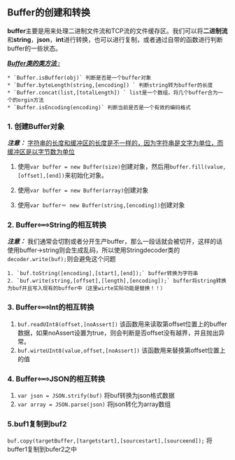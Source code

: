 ## Buffer的创建和转换

**buffer**主要是用来处理二进制文件流和TCP流的文件缓存区。我们可以将**二进制流**和**string**，**json**，**int**进行转换，也可以进行复制，或者通过自带的函数进行判断buffer的一些状态。

***<u>Buffer类的类方法 :</u>***

	* `Buffer.isBuffer(obj)` 判断是否是一个buffer对象
	* `Buffer.byteLength(string,[encoding]) ` 判断string转为buffer的长度
	* `Buffer.concat(list,[totalLength]) ` list是一个数组，将几个buffer合为一个的orgin方法
	* `Buffer.isEncoding(encoding)` 判断当前是否是一个有效的编码格式

### 1. 创建Buffer对象

   ***注意：*** <u>字符串的长度和缓冲区的长度是不一样的，因为字符串是文字为单位，而缓冲区是以字节数为单位</u>

1. 使用`var buffer = new Buffer(size)`创建对象，然后用`buffer.fill(value,[offset],[end])`来初始化对象。

2. 使用`var buffer = new Buffer(array)`创建对象
3. 使用`var buffer＝ new Buffer(string,[encoding])`创建对象

### 2. Buffer⇦⇨String的相互转换

***注意：***  我们通常会切割或者分开生产buffer，那么一段话就会被切开，这样的话使用buffer->string则会生成乱码，所以使用Stringdecoder类的`decoder.write(buf);`则会避免这个问题

 	1. `buf.toString([encoding],[start],[end]);` buffer转换为字符串
 	2. `buf.write(string,[offset],[length],[encoding]);` buffer将string转换为buf并且写入现有的buffer中（这里wirte实际功能是替换！！）

### 3. Buffer⇦⇨Int的相互转换

1. `buf.readUInt8(offset,[noAssert])` 该函数用来读取第offset位置上的buffer数据，如果noAssert设置为true，则会判断是否offset没有越界，并且抛出异常。
2. `buf.wirteUInt8(value,offset,[noAssert])` 该函数用来替换第offset位置上的值

### 4. Buffer⇦⇨JSON的相互转换

1. `var json = JSON.strify(buf)`  将buf转换为json格式数据
2. `var array = JSON.parse(json)` 将json转化为array数组

### 5.buf1复制到buf2

​	`buf.copy(targetBuffer,[targetstart],[sourcestart],[sourceend]);` 将buffer1复制到bufer2之中